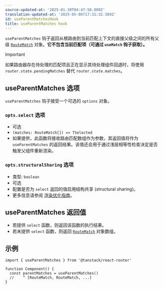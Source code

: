 ```yaml
---
source-updated-at: '2025-01-30T04:47:58.000Z'
translation-updated-at: '2025-05-06T17:31:32.589Z'
id: useParentMatchesHook
title: useParentMatches hook
---
```


`useParentMatches` 钩子返回从根路由到当前匹配上下文的直接父级之间的所有父级 [`RouteMatch`](./RouteMatchType.md) 对象。**它不包含当前匹配项（可通过 `useMatch` 钩子获取）。**

> [!IMPORTANT]
> 如果路由器存在待处理的匹配项且正在显示其待处理组件回退时，将使用 `router.state.pendingMatches` 替代 `router.state.matches`。

## useParentMatches 选项

`useParentMatches` 钩子接受一个可选的 `options` 对象。

### `opts.select` 选项

- 可选
- `(matches: RouteMatch[]) => TSelected`
- 如果提供，此函数将接收路由匹配数组作为参数，其返回值将作为 `useParentMatches` 的返回结果。该值还会用于通过浅层相等性检查决定是否触发父组件重新渲染。

### `opts.structuralSharing` 选项

- 类型: `boolean`
- 可选
- 配置是否为 `select` 返回的值启用结构共享 (structural sharing)。
- 更多信息请参阅 [渲染优化指南](../../guide/render-optimizations.md)。

## useParentMatches 返回值

- 若提供 `select` 函数，则返回该函数的执行结果。
- 若未提供 `select` 函数，则返回 [`RouteMatch`](./RouteMatchType.md) 对象数组。

## 示例

```tsx
import { useParentMatches } from '@tanstack/react-router'

function Component() {
  const parentMatches = useParentMatches()
  //    ^ [RouteMatch, RouteMatch, ...]
}
```
